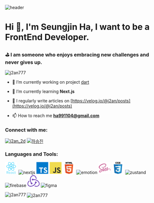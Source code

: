 
![header](https://capsule-render.vercel.app/api?type=waving&color=auto&height=230&section=header&text=J2AN's%20Github&fontSize=70&animation=fadeIn&fontAlignY=38&desc=Frontend%20Developer&descAlignY=51&descAlign=62)
<h1 align="left">Hi 👋, I'm Seungjin Ha, I want to be a FrontEnd Developer.</h1>
<h3 align="left">⛳ I am someone who enjoys embracing new challenges and never gives up.</h3>

<p align="left"> <img src="https://komarev.com/ghpvc/?username=j2an777&label=Profile%20views&color=0e75b6&style=flat" alt="j2an777" /> </p>

- 🔭 I’m currently working on project [dart](https://www.dartgallery.site)

- 🌱 I’m currently learning **Next.js**

- 📝 I regularly write articles on [https://velog.io/@j2an/posts](https://velog.io/@j2an/posts)

- 📫 How to reach me **ha991104@gmail.com**

<h3 align="left">Connect with me:</h3>
<p align="left">
<a href="https://instagram.com/j2an_2d" target="blank"><img align="center" src="https://raw.githubusercontent.com/rahuldkjain/github-profile-readme-generator/master/src/images/icons/Social/instagram.svg" alt="j2an_2d" height="30" width="40" /></a>
<a href="https://www.youtube.com/@j2an777" target="blank"><img align="center" src="https://raw.githubusercontent.com/rahuldkjain/github-profile-readme-generator/master/src/images/icons/Social/youtube.svg" alt="하승진" height="30" width="40" /></a>
</p>

<h3 align="left">Languages and Tools:</h3>
<p align="left">
  <img src="https://raw.githubusercontent.com/devicons/devicon/master/icons/react/react-original-wordmark.svg" alt="react" width="40" height="40"/>
  <img src="https://cdn.worldvectorlogo.com/logos/nextjs-2.svg" alt="nextjs" width="40" height="40"/>
  <img src="https://raw.githubusercontent.com/devicons/devicon/master/icons/typescript/typescript-original.svg" alt="typescript" width="40" height="40"/>
  <img src="https://raw.githubusercontent.com/devicons/devicon/master/icons/javascript/javascript-original.svg" alt="javascript" width="40" height="40"/>
  <img src="https://raw.githubusercontent.com/devicons/devicon/master/icons/html5/html5-original-wordmark.svg" alt="html5" width="40" height="40"/>
  
  <img src="https://github.com/user-attachments/assets/e2d62075-7289-4402-b36c-6e39361ac70b" alt="emotion" width="40" height="40" />
  <img src="https://raw.githubusercontent.com/devicons/devicon/master/icons/sass/sass-original.svg" alt="sass" width="40" height="40"/>
  <img src="https://raw.githubusercontent.com/devicons/devicon/master/icons/css3/css3-original-wordmark.svg" alt="css3" width="40" height="40"/>
  
  <img src="https://github.com/user-attachments/assets/e491d87c-48b0-46d8-80ab-afe765653358" alt="zustand" width="40" height="40" />
  <img src="https://www.vectorlogo.zone/logos/firebase/firebase-icon.svg" alt="firebase" width="40" height="40"/>
  <img src="https://raw.githubusercontent.com/devicons/devicon/master/icons/redux/redux-original.svg" alt="redux" width="40" height="40"/>
  
  <img src="https://www.vectorlogo.zone/logos/figma/figma-icon.svg" alt="figma" width="40" height="40"/>
  
  
</p>

<p><img align="left" src="https://github-readme-stats.vercel.app/api/top-langs?username=j2an777&show_icons=true&locale=en&layout=compact" alt="j2an777" /></p>
<p>&nbsp;<img align="center" src="https://github-readme-stats.vercel.app/api?username=j2an777&show_icons=true&locale=en" alt="j2an777" /></p>

<!--
**j2an777/j2an777** is a ✨ _special_ ✨ repository because its `README.md` (this file) appears on your GitHub profile.

Here are some ideas to get you started:

- 🔭 I’m currently working on ...
- 🌱 I’m currently learning ...
- 👯 I’m looking to collaborate on ...
- 🤔 I’m looking for help with ...
- 💬 Ask me about ...
- 📫 How to reach me: ...
- 😄 Pronouns: ...
- ⚡ Fun fact: ...
-->
